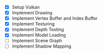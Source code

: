 - [x] Setup Vulkan
- [x] Implement Drawing
- [x] Implement Vertex Buffer and Index Buffer
- [x] Implement Texturing
- [x] Implement Depth Testing
- [x] Implement Model Loading
- [ ] Implement Scene Graph
- [ ] Implement Shadow Mapping
